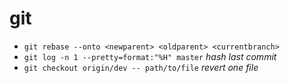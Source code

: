 # git

- `git rebase --onto <newparent> <oldparent> <currentbranch>`
- `git log -n 1 --pretty=format:"%H" master` _hash last commit_
- `git checkout origin/dev -- path/to/file` _revert one file_
